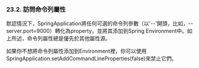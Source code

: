 ### 23.2. 訪問命令列屬性

默認情況下，SpringApplication將任何可選的命令列參數（以'--'開頭，比如，--server.port=9000）轉化為property，並將其添加到Spring Environment中。如上所述，命令列屬性總是優先於其他屬性源。

如果你不想將命令列屬性添加到Environment裡，你可以使用SpringApplication.setAddCommandLineProperties(false)來禁止它們。
